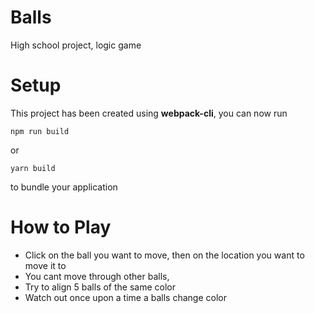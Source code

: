 # Balls
High school project, logic game

# Setup

This project has been created using **webpack-cli**, you can now run

```
npm run build
```

or

```
yarn build
```

to bundle your application

# How to Play
- Click on the ball you want to move, then on the location you want to move it to
- You cant move through other balls,
- Try to align 5 balls of the same color
- Watch out once upon a time a balls change color
